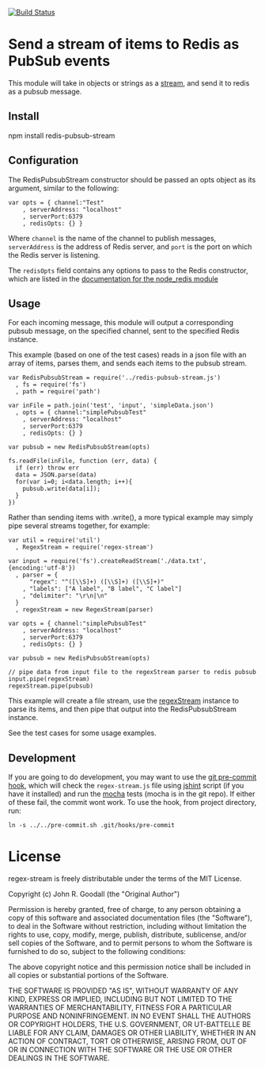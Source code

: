 [![Build Status](https://travis-ci.org/ornl-visual-analytics/redis-pubsub-stream.png?branch=master)](https://travis-ci.org/ornl-visual-analytics/redis-pubsub-stream)


# Send a stream of items to Redis as PubSub events

This module will take in objects or strings as a [stream](http://nodejs.org/docs/latest/api/stream.html), and send it to redis as a pubsub message.

## Install

npm install redis-pubsub-stream

## Configuration

The RedisPubsubStream constructor should be passed an opts object as its argument, similar to the following:

    var opts = { channel:"Test" 
        , serverAddress: "localhost" 
        , serverPort:6379 
        , redisOpts: {} }

Where `channel` is the name of the channel to publish messages, `serverAddress` is the address of Redis server, and `port` is the port on which the Redis server is listening.

The `redisOpts` field contains any options to pass to the Redis constructor, which are listed in the [documentation for the node_redis module](https://github.com/mranney/node_redis#rediscreateclientport-host-options)

## Usage

For each incoming message, this module will output a corresponding pubsub message, on the specified channel, sent to the specified Redis instance.

This example (based on one of the test cases) reads in a json file with an array of items, parses them, and sends each items to the pubsub stream. 

    var RedisPubsubStream = require('../redis-pubsub-stream.js')
      , fs = require('fs')
      , path = require('path')

    var inFile = path.join('test', 'input', 'simpleData.json')
      , opts = { channel:"simplePubsubTest" 
        , serverAddress: "localhost" 
        , serverPort:6379 
        , redisOpts: {} }

    var pubsub = new RedisPubsubStream(opts)

    fs.readFile(inFile, function (err, data) {
      if (err) throw err
      data = JSON.parse(data)
      for(var i=0; i<data.length; i++){
        pubsub.write(data[i]);
      }
    })

Rather than sending items with .write(), a more typical example may simply pipe several streams together, for example:

    var util = require('util')
      , RegexStream = require('regex-stream')

    var input = require('fs').createReadStream('./data.txt', {encoding:'utf-8'})
      , parser = {
          "regex": "^([\\S]+) ([\\S]+) ([\\S]+)"
        , "labels": ["A label", "B label", "C label"]
        , "delimiter": "\r\n|\n"
      }
      , regexStream = new RegexStream(parser)

    var opts = { channel:"simplePubsubTest" 
        , serverAddress: "localhost" 
        , serverPort:6379 
        , redisOpts: {} }

    var pubsub = new RedisPubsubStream(opts)

    // pipe data from input file to the regexStream parser to redis pubsub
    input.pipe(regexStream)
    regexStream.pipe(pubsub)

This example will create a file stream, use the [regexStream](https://github.com/ornl-situ/regex-stream) instance to parse its items, and then pipe that output into the RedisPubsubStream instance.

See the test cases for some usage examples.

## Development

If you are going to do development, you may want to use the [git pre-commit hook](http://git-scm.com/book/en/Customizing-Git-Git-Hooks), which will check the `regex-stream.js` file using [jshint](https://github.com/jshint/jshint) script (if you have it installed) and run the [mocha](visionmedia.github.com/mocha/) tests (mocha is in the git repo). If either of these fail, the commit wont work. To use the hook, from project directory, run:

    ln -s ../../pre-commit.sh .git/hooks/pre-commit

# License

regex-stream is freely distributable under the terms of the MIT License.

Copyright (c) John R. Goodall (the "Original Author")

Permission is hereby granted, free of charge, to any person obtaining a copy of this software and associated documentation files (the "Software"), to deal in the Software without restriction, including without limitation the rights to use, copy, modify, merge, publish, distribute, sublicense, and/or sell copies of the Software, and to permit persons to whom the Software is furnished to do so, subject to the following conditions:
 
The above copyright notice and this permission notice shall be included in all copies or substantial portions of the Software.

THE SOFTWARE IS PROVIDED "AS IS", WITHOUT WARRANTY OF ANY KIND, EXPRESS OR IMPLIED, INCLUDING BUT NOT LIMITED TO THE WARRANTIES OF MERCHANTABILITY, FITNESS FOR A PARTICULAR PURPOSE AND NONINFRINGEMENT. IN NO EVENT SHALL THE AUTHORS OR COPYRIGHT HOLDERS, THE U.S. GOVERNMENT, OR UT-BATTELLE BE LIABLE FOR ANY CLAIM, DAMAGES OR OTHER LIABILITY, WHETHER IN AN ACTION OF CONTRACT, TORT OR OTHERWISE, ARISING FROM, OUT OF OR IN CONNECTION WITH THE SOFTWARE OR THE USE OR OTHER DEALINGS IN THE SOFTWARE.
